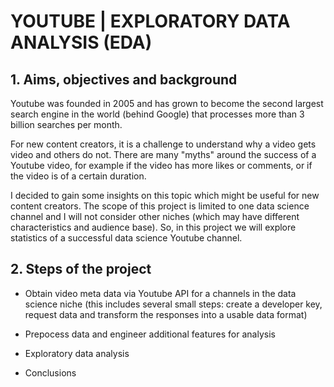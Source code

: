 # YOUTUBE | EXPLORATORY DATA ANALYSIS (EDA)
## 1. Aims, objectives and background
Youtube was founded in 2005 and has grown to become the second largest search engine in the world (behind Google) that processes more than 3 billion searches per month.

For new content creators, it is a challenge to understand why a video gets video and others do not. There are many "myths" around the success of a Youtube video, for example if the video has more likes or comments, or if the video is of a certain duration.

I decided to gain some insights on this topic which might be useful for new content creators. The scope of this project is limited to one data science channel and I will not consider other niches (which may have different characteristics and audience base). So, in this project we will explore statistics of a successful data science Youtube channel.

## 2. Steps of the project
- Obtain video meta data via Youtube API for a channels in the data science niche (this includes several small steps: create a developer key, request data and transform the responses into a usable data format)

- Prepocess data and engineer additional features for analysis

- Exploratory data analysis

- Conclusions
